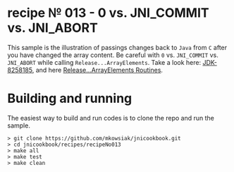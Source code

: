 # recipe № 013 - 0 vs. JNI_COMMIT vs. JNI_ABORT

This sample is the illustration of passings changes back to `Java` from `C` after you have changed the array content. Be careful with `0` vs. `JNI_COMMIT` vs. `JNI_ABORT` while calling `Release...ArrayElements`. Take a look here: [JDK-8258185](https://bugs.openjdk.java.net/browse/JDK-8258185), and here [Release...ArrayElements Routines](https://docs.oracle.com/en/java/javase/14/docs/specs/jni/functions.html#releaseprimitivetypearrayelements-routines).

# Building and running

The easiest way to build and run codes is to clone the repo and run the sample.

    > git clone https://github.com/mkowsiak/jnicookbook.git
    > cd jnicookbook/recipes/recipeNo013
    > make all
    > make test
    > make clean
